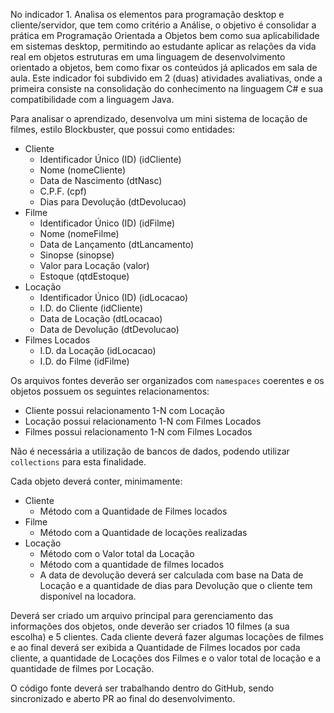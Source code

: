 No indicador 1. Analisa os elementos para programação desktop e cliente/servidor, que tem como critério a Análise, o objetivo é consolidar a prática em Programação Orientada a Objetos bem como sua aplicabilidade em sistemas desktop, permitindo ao estudante aplicar as relações da vida real em objetos estruturas em uma linguagem de desenvolvimento orientado a objetos, bem como fixar os conteúdos já aplicados em sala de aula. Este indicador foi subdivido em 2 (duas) atividades avaliativas, onde a primeira consiste na consolidação do conhecimento na linguagem C# e sua compatibilidade com a linguagem Java. 

Para analisar o aprendizado, desenvolva um mini sistema de locação de filmes, estilo Blockbuster, que possui como entidades:
* Cliente
    - Identificador Único (ID) (idCliente)
    - Nome (nomeCliente)
    - Data de Nascimento (dtNasc)
    - C.P.F. (cpf)
    - Dias para Devolução (dtDevolucao)
* Filme
    - Identificador Único (ID) (idFilme)
    - Nome (nomeFilme)
    - Data de Lançamento (dtLancamento)
    - Sinopse (sinopse)
    - Valor para Locação (valor)
    - Estoque (qtdEstoque)
* Locação
    - Identificador Único (ID) (idLocacao)
    - I.D. do Cliente (idCliente)
    - Data de Locação (dtLocacao)
    - Data de Devolução (dtDevolucao)
* Filmes Locados
    - I.D. da Locação (idLocacao)
    - I.D. do Filme (idFilme)

Os arquivos fontes deverão ser organizados com `namespaces` coerentes e os objetos possuem os seguintes relacionamentos:
* Cliente possui relacionamento 1-N com Locação
* Locação possui relacionamento 1-N com Filmes Locados
* Filmes possui relacionamento 1-N com Filmes Locados

Não é necessária a utilização de bancos de dados, podendo utilizar `collections` para esta finalidade.

Cada objeto deverá conter, minimamente:
* Cliente
    - Método com a Quantidade de Filmes locados
* Filme
    - Método com a Quantidade de locações realizadas
* Locação
    - Método com o Valor total da Locação
    - Método com a quantidade de filmes locados
    - A data de devolução deverá ser calculada com base na Data de Locação e a quantidade de dias para Devolução que o cliente tem disponível na locadora.

Deverá ser criado um arquivo principal para gerenciamento das informações dos objetos, onde deverão ser criados 10 filmes (a sua escolha) e 5 clientes. Cada cliente deverá fazer algumas locações de filmes e ao final deverá ser exibida a Quantidade de Filmes locados por cada cliente, a quantidade de Locações dos Filmes e o valor total de locação e a quantidade de filmes por Locação.

O código fonte deverá ser trabalhando dentro do GitHub, sendo sincronizado e aberto PR ao final do desenvolvimento.
